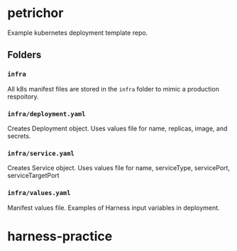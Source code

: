 # petrichor

Example kubernetes deployment template repo.

## Folders

### `infra`

All k8s manifest files are stored in the `infra` folder to mimic a production respoitory.

### `infra/deployment.yaml`

Creates Deployment object. Uses values file for name, replicas, image, and secrets.

### `infra/service.yaml`

Creates Service object. Uses values file for name, serviceType, servicePort, serviceTargetPort

### `infra/values.yaml`

Manifest values file. Examples of Harness input variables in deployment.
# harness-practice
